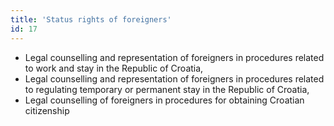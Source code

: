 ```yaml
---
title: 'Status rights of foreigners'
id: 17
---
```


* Legal counselling and representation of foreigners in procedures related to work and stay in the Republic of Croatia,
* Legal counselling and representation of foreigners in procedures related to regulating temporary or permanent stay in the Republic of Croatia,
* Legal counselling of foreigners in procedures for obtaining Croatian citizenship